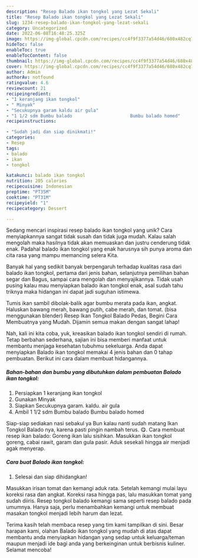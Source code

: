 ```yaml
---
description: "Resep Balado ikan tongkol yang Lezat Sekali"
title: "Resep Balado ikan tongkol yang Lezat Sekali"
slug: 1234-resep-balado-ikan-tongkol-yang-lezat-sekali
category: Uncategorized
date: 2022-06-08T16:48:25.325Z
image: https://img-global.cpcdn.com/recipes/cc4f9f3377a54d46/680x482cq70/balado-ikan-tongkol-foto-resep-utama.jpg
hideToc: false
enableToc: true
enableTocContent: false
thumbnail: https://img-global.cpcdn.com/recipes/cc4f9f3377a54d46/680x482cq70/balado-ikan-tongkol-foto-resep-utama.jpg
cover: https://img-global.cpcdn.com/recipes/cc4f9f3377a54d46/680x482cq70/balado-ikan-tongkol-foto-resep-utama.jpg
author: Admin
authorAv: notfound
ratingvalue: 4.6
reviewcount: 21
recipeingredient:
- "1 keranjang ikan tongkol"
- " Minyak"
- "Secukupnya garam kaldu air gula"
- "1 1/2 sdm Bumbu balado                      Bumbu balado homed"
recipeinstructions:

- "Sudah jadi dan siap dinikmati!"
categories:
- Resep
tags:
- balado
- ikan
- tongkol

katakunci: balado ikan tongkol 
nutrition: 205 calories
recipecuisine: Indonesian
preptime: "PT35M"
cooktime: "PT31M"
recipeyield: "1"
recipecategory: Dessert

---
```





Sedang mencari inspirasi resep balado ikan tongkol yang unik? Cara menyiapkannya sangat tidak susah dan tidak juga mudah. Kalau salah mengolah maka hasilnya tidak akan memuaskan dan justru cenderung tidak enak. Padahal balado ikan tongkol yang enak harusnya sih punya aroma dan cita rasa yang mampu memancing selera Kita.





Banyak hal yang sedikit banyak berpengaruh terhadap kualitas rasa dari balado ikan tongkol, pertama dari jenis bahan, selanjutnya pemilihan bahan segar dan Bagus, sampai cara mengolah dan menyajikannya. Tidak usah pusing kalau mau menyiapkan balado ikan tongkol enak,      asal sudah tahu triknya maka hidangan ini dapat jadi suguhan istimewa.














Tumis ikan sambil dibolak-balik agar bumbu merata pada ikan, angkat. Haluskan bawang merah, bawang putih, cabe merah, dan tomat. (bisa menggunakan blender) Resep Ikan Tongkol Balado Pedas, Begini Cara Membuatnya yang Mudah. Dijamin semua makan dengan sangat lahap!






Nah, kali ini kita coba, yuk, kreasikan balado ikan tongkol sendiri di rumah. Tetap berbahan sederhana, sajian ini bisa memberi manfaat untuk membantu menjaga kesehatan tubuhmu sekeluarga. Anda dapat menyiapkan Balado ikan tongkol memakai 4 jenis bahan dan 0 tahap pembuatan. Berikut ini cara dalam membuat hidangannya.

<!--inarticleads1-->

##### Bahan-bahan dan bumbu yang dibutuhkan dalam pembuatan Balado ikan tongkol:

1. Persiapkan 1 keranjang ikan tongkol
1. Gunakan  Minyak
1. Siapkan Secukupnya garam. kaldu. air gula
1. Ambil 1 1/2 sdm Bumbu balado                      Bumbu balado homed


Siap-siap sediakan nasi sebakul ya Bun kalau nanti sudah matang Ikan Tongkol Balado nya, karena pasti pingin nambah terus. 😋. Cara membuat resep ikan balado: Goreng ikan lalu sisihkan. Masukkan ikan tongkol goreng, cabai rawit, garam dan gula pasir. Aduk sesekali hingga air menjadi agak menyerap. 

<!--inarticleads2-->

##### Cara buat Balado ikan tongkol:


1. Selesai dan siap dihidangkan!

Masukkan irisan tomat dan kemangi aduk rata. Setelah kemangi mulai layu koreksi rasa dan angkat. Koreksi rasa hingga pas, lalu masukkan tomat yang sudah diiris. Resep tongkol balado kemangi sama seperti resep balado pada umumnya. Hanya saja, perlu menambahkan kemangi untuk membuat masakan tongkol menjadi lebih harum dan lezat. 

Terima kasih telah membaca resep yang tim kami tampilkan di sini. Besar harapan kami, olahan Balado ikan tongkol yang mudah di atas dapat membantu anda menyiapkan hidangan yang sedap untuk keluarga/teman maupun menjadi ide bagi anda yang berkeinginan untuk berbisnis kuliner. Selamat mencoba!
